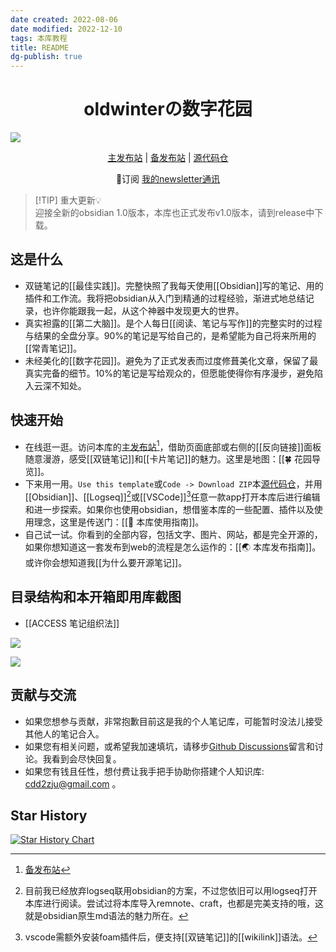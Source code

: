 ```yaml
---
date created: 2022-08-06
date modified: 2022-12-10
tags: 本库教程
title: README
dg-publish: true
---
```

<h1 align="center">oldwinterの数字花园</h1>
<img src="https://img2.oldwinter.top/202208211431065.svg">
<p align="center">
    <a href="https://oldwinter.top/README">主发布站</a> |
    <a href="https://notes.oldwinter.top/README">备发布站</a> |
    <a href="https://github.com/oldwinter/knowledge-garden">源代码仓</a>
</p>
<p align="center">📩订阅 <a href="https://oldwinter.zhubai.love/">我的newsletter通讯</a></p>

> [!TIP] 重大更新💡  
> 迎接全新的obsidian 1.0版本，本库也正式发布v1.0版本，请到release中下载。

## 这是什么

- 双链笔记的[[最佳实践]]。完整快照了我每天使用[[Obsidian]]写的笔记、用的插件和工作流。我将把obsidian从入门到精通的过程经验，渐进式地总结记录，也许你能跟我一起，从这个神器中发现更大的世界。
- 真实袒露的[[第二大脑]]。是个人每日[[阅读、笔记与写作]]的完整实时的过程与结果的全盘分享。90%的笔记是写给自己的，是希望能为自己将来所用的[[常青笔记]]。
- 未经美化的[[数字花园]]。避免为了正式发表而过度修葺美化文章，保留了最真实完备的细节。10%的笔记是写给观众的，但愿能使得你有序漫步，避免陷入云深不知处。

## 快速开始

- 在线逛一逛。访问本库的[主发布站](https://garden.oldwinter.top/README#%E5%BF%AB%E9%80%9F%E5%BC%80%E5%A7%8B)[^1]，借助页面底部或右侧的[[反向链接]]面板随意漫游，感受[[双链笔记]]和[[卡片笔记]]的魅力。这里是地图：[[🍀 花园导览]]。
- 下来用一用。`Use this template`或`Code -> Download ZIP`本[源代码仓](https://github.com/oldwinter/knowledge-garden)，并用 [[Obsidian]]、[[Logseq]][^2]或[[VSCode]][^3]任意一款app打开本库后进行编辑和进一步探索。如果你也使用obsidian，想借鉴本库的一些配置、插件以及使用理念，这里是传送门：[[🧰 本库使用指南]]。
- 自己试一试。你看到的全部内容，包括文字、图片、网站，都是完全开源的，如果你想知道这一套发布到web的流程是怎么运作的：[[🌏 本库发布指南]]。或许你会想知道我[[为什么要开源笔记]]。

## 目录结构和本开箱即用库截图

- [[ACCESS 笔记组织法]]

![](https://img.oldwinter.top/白.png)

![](https://img.oldwinter.top/黑.png)

## 贡献与交流

- 如果您想参与贡献，非常抱歉目前这是我的个人笔记库，可能暂时没法儿接受其他人的笔记合入。
- 如果您有相关问题，或希望我加速填坑，请移步[Github Discussions](https://github.com/oldwinter/knowledge-garden/discussions)留言和讨论。我看到会尽快回复。
- 如果您有钱且任性，想付费让我手把手协助你搭建个人知识库: cdd2zju@gmail.com 。

## Star History

[![Star History Chart](https://api.star-history.com/svg?repos=oldwinter/knowledge-garden&type=Date)](https://star-history.com/#oldwinter/knowledge-garden&Date)

[^1]: [备发布站](https://notes.oldwinter.top/readme#%E5%BF%AB%E9%80%9F%E5%BC%80%E5%A7%8B)

[^2]: 目前我已经放弃logseq联用obsidian的方案，不过您依旧可以用logseq打开本库进行阅读。尝试过将本库导入remnote、craft，也都是完美支持的哦，这就是obsidian原生md语法的魅力所在。

[^3]: vscode需额外安装foam插件后，便支持[[双链笔记]]的[[wikilink]]语法。
